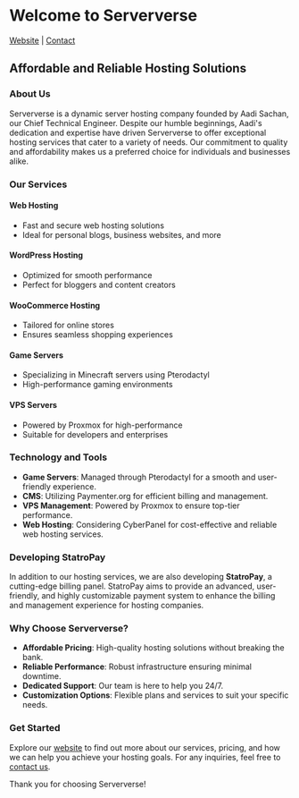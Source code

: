 # Welcome to Serververse
[Website](https://serververse.com) | [Contact](mailto:support@serververse.com)

## Affordable and Reliable Hosting Solutions

### About Us

Serververse is a dynamic server hosting company founded by Aadi Sachan, our Chief Technical Engineer. Despite our humble beginnings, Aadi's dedication and expertise have driven Serververse to offer exceptional hosting services that cater to a variety of needs. Our commitment to quality and affordability makes us a preferred choice for individuals and businesses alike.

### Our Services

#### Web Hosting
- Fast and secure web hosting solutions
- Ideal for personal blogs, business websites, and more

#### WordPress Hosting
- Optimized for smooth performance
- Perfect for bloggers and content creators

#### WooCommerce Hosting
- Tailored for online stores
- Ensures seamless shopping experiences

#### Game Servers
- Specializing in Minecraft servers using Pterodactyl
- High-performance gaming environments

#### VPS Servers
- Powered by Proxmox for high-performance
- Suitable for developers and enterprises

### Technology and Tools

- **Game Servers**: Managed through Pterodactyl for a smooth and user-friendly experience.
- **CMS**: Utilizing Paymenter.org for efficient billing and management.
- **VPS Management**: Powered by Proxmox to ensure top-tier performance.
- **Web Hosting**: Considering CyberPanel for cost-effective and reliable web hosting services.

### Developing StatroPay

In addition to our hosting services, we are also developing **StatroPay**, a cutting-edge billing panel. StatroPay aims to provide an advanced, user-friendly, and highly customizable payment system to enhance the billing and management experience for hosting companies.

### Why Choose Serververse?

- **Affordable Pricing**: High-quality hosting solutions without breaking the bank.
- **Reliable Performance**: Robust infrastructure ensuring minimal downtime.
- **Dedicated Support**: Our team is here to help you 24/7.
- **Customization Options**: Flexible plans and services to suit your specific needs.

### Get Started

Explore our [website](https://serververse.com) to find out more about our services, pricing, and how we can help you achieve your hosting goals. For any inquiries, feel free to [contact us](mailto:support@serververse.com).

Thank you for choosing Serververse!
